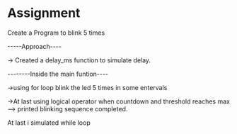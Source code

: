 # Assignment 

Create a Program to blink 5 times 

-----Approach----

-> Created a delay_ms function to simulate  delay.

--------Inside the main funtion----

->using for loop blink the led 5 times in some entervals 

->At last using logical operator when countdown and threshold reaches max --> printed blinking sequence completed.

At last i simulated while loop